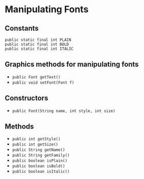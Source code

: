 # Manipulating Fonts

## Constants

```public static final int PLAIN```  
```public static final int BOLD```  
```public static final int ITALIC```

## Graphics methods for manipulating fonts

- ```public Font getText()```
- ```public void setFont(Font f)```

## Constructors
- ```public Font(String name, int style, int size)```

## Methods
- ```public int getStyle()```
- ```public int getSize()```
- ```public String getName()```
- ```public String getFamily()```
- ```public boolean isPlain()```
- ```public boolean isBold()```
- ```public boolean isItalic()```